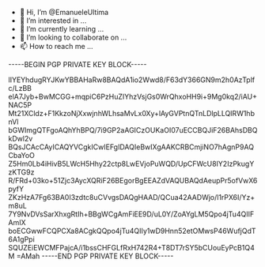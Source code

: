 - 👋 Hi, I’m @EmanueleUltima
- 👀 I’m interested in ...
- 🌱 I’m currently learning ...
- 💞️ I’m looking to collaborate on ...
- 📫 How to reach me ...

<!---
EmanueleUltima/EmanueleUltima is a ✨ special ✨ repository because its `README.md` (this file) appears on your GitHub profile.
You can click the Preview link to take a look at your changes.
--->
-----BEGIN PGP PRIVATE KEY BLOCK-----

lIYEYhdugRYJKwYBBAHaRw8BAQdA1io2Wwd8/F63dY366GN9m2h0AzTplfc/LzBB
elA7Jyb+BwMCGG+mqpiC6PzHuZIYhzVsjGs0WrQhxoHH9i+9Mg0kq2/iAU+NAC5P
Mt21XCldz+F1KkzoNjXxwjnhWLhsaMvLx0Xy+lAyGVPtnQTnLDlpLLQIRW1hbnVl
bGWImgQTFgoAQhYhBPQ/7i9GP2aAGICzOUKaOI07uECCBQJiF26BAhsDBQkDwl2v
BQsJCAcCAyICAQYVCgkICwIEFgIDAQIeBwIXgAAKCRBCmjiNO7hAgnP9AQCbaYoO
Z5Hm0Lb4iHivB5LWcH5Hhy22ctp8LwEVjoPuWQD/UpCFWcU8IY2IzPkugYzKTG9z
R/FRd+03ko+51Zjc3AycXQRiF26BEgorBgEEAZdVAQUBAQdAeupPr5ofVwX6pyfY
ZKzHzA7Fg63BA0I3zdtc8uCVvgsDAQgHAAD/QCua42AADWjo/l1rPX6I/Yz+m8uL
7Y9NvDVsSarXhxgRtIh+BBgWCgAmFiEE9D/uL0Y/ZoAYgLM5Qpo4jTu4QIIFAmIX
boECGwwFCQPCXa8ACgkQQpo4jTu4QIIy1wD9Hnn52etOMwsP46WufjQdT6A1gPpi
SQUZEiEWCMFPajcA/i1bssCHFGLfRxH742R4+T8DT7rSY5bCUouEyPcB1Q4M
=AMah
-----END PGP PRIVATE KEY BLOCK-----
